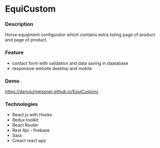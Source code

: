 # EquiCustom

### Description
Horse equipment configurator which contains extra listing page of product and page of product.

### Feature
- contact form with validation and data saving in daatabase
- responsive website desktop and mobile

### Demo
https://dariuszmeissner.github.io/EquiCustom/
    
### Technologies
* React.js with Hooks
* Redux toolkit
* React Router
* Rest Api - firebase
* Sass
* Creact react app
